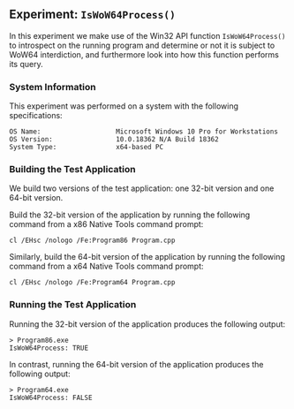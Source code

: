 ## Experiment: `IsWoW64Process()`

In this experiment we make use of the Win32 API function `IsWoW64Process()` to introspect on the running program and determine or not it is subject to WoW64 interdiction, and furthermore look into how this function performs its query.

### System Information

This experiment was performed on a system with the following specifications:

```
OS Name:                   Microsoft Windows 10 Pro for Workstations
OS Version:                10.0.18362 N/A Build 18362
System Type:               x64-based PC
```

### Building the Test Application

We build two versions of the test application: one 32-bit version and one 64-bit version.

Build the 32-bit version of the application by running the following command from a x86 Native Tools command prompt:

```
cl /EHsc /nologo /Fe:Program86 Program.cpp
```

Similarly, build the 64-bit version of the application by running the following command from a x64 Native Tools command prompt:

```
cl /EHsc /nologo /Fe:Program64 Program.cpp
```

### Running the Test Application

Running the 32-bit version of the application produces the following output:

```
> Program86.exe
IsWoW64Process: TRUE
```

In contrast, running the 64-bit version of the application produces the following output:

```
> Program64.exe
IsWoW64Process: FALSE
```